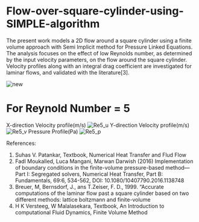# Flow-over-square-cylinder-using-SIMPLE-algorithm

The present work models a 2D flow around a square cylinder
using a finite volume approach with Semi Implicit method
for Pressure Linked Equations. The analysis focuses on the 
effect of low Reynolds number, as determined by the input velocity
parameters, on the flow around the square cylinder. Velocity profiles 
along with an integral drag coefficient are investigated for
laminar flows, and validated with the literature[3].

![new](https://user-images.githubusercontent.com/102517237/201474745-7ab70e11-097f-4499-961e-7561e5273469.png)
# For Reynold Number = 5
X-direction Velocity profile(m/s)
![Re5_u](https://user-images.githubusercontent.com/102517237/201474969-3c610c49-cc78-4bda-ad6c-8a5c8fd5e337.png)
Y-direction Velocity profile(m/s)
![Re5_v](https://user-images.githubusercontent.com/102517237/201475012-a58d28de-b8c1-4087-97f5-a0b6aea3f0e2.png)
Pressure Profile(Pa)
![Re5_p](https://user-images.githubusercontent.com/102517237/201475020-cd1d3eda-accf-4872-8a5e-e382075a0829.png)

References:
1. Suhas V. Patankar, Textbook, Numerical Heat Transfer and
Flud Flow
2. Fadl Moukalled, Luca Mangani, Marwan Darwish (2016)
Implementation of boundary conditions in the finite-volume
pressure-based method—Part I: Segregated solvers,
Numerical Heat Transfer, Part B: Fundamentals, 69:6, 534-562,
DOI: 10.1080/10407790.2016.1138748
3. Breuer, M, Bernsdorf, J., ans T.Zeiser, F. D., 1999. 
“Accurate computations of the laminar flow past a square cylinder
 based on two different methods: lattice boltzmann and
finite-volume
4. H K Versteeg, W Malalasekara, Textbook, An Introduction
to computational Fluid Dynamics, Finite Volume Method
